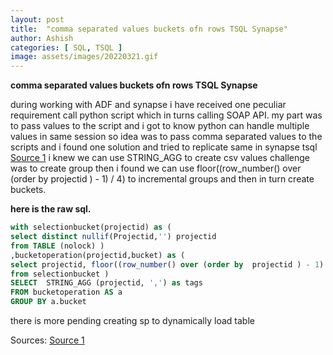 ```yaml
---
layout: post
title:  "comma separated values buckets ofn rows TSQL Synapse"
author: Ashish
categories: [ SQL, TSQL ]
image: assets/images/20220321.gif
---
```


**comma separated values buckets ofn rows TSQL Synapse**


during working with ADF and synapse i have received one peculiar requirement call python script which in turns calling SOAP API.
my part was to pass values to the script and i got to know python can handle multiple values in same session so idea was to pass comma separated values to the scripts and i found one solution and tried to replicate same in synapse tsql [Source 1](https://asktom.oracle.com/pls/apex/f%3Fp%3D100:11:0::::P11_QUESTION_ID:9543894900346291667/)
i knew we can use STRING_AGG to create csv values challenge was to create group then i found we can use floor((row_number() over (order by  projectid ) - 1) / 4) to incremental groups and then in turn create buckets.

**here is the raw sql.**

~~~sql 
with selectionbucket(projectid) as (
select distinct nullif(Projectid,'') projectid
from TABLE (nolock) )
,bucketoperation(projectid,bucket) as (
select projectid, floor((row_number() over (order by  projectid ) - 1) / 4) as bucket
from selectionbucket )
SELECT  STRING_AGG (projectid, ',') as tags
FROM bucketoperation AS a
GROUP BY a.bucket
~~~

there is more pending creating sp to dynamically load table


Sources:
[Source 1](https://asktom.oracle.com/pls/apex/f%3Fp%3D100:11:0::::P11_QUESTION_ID:9543894900346291667/)